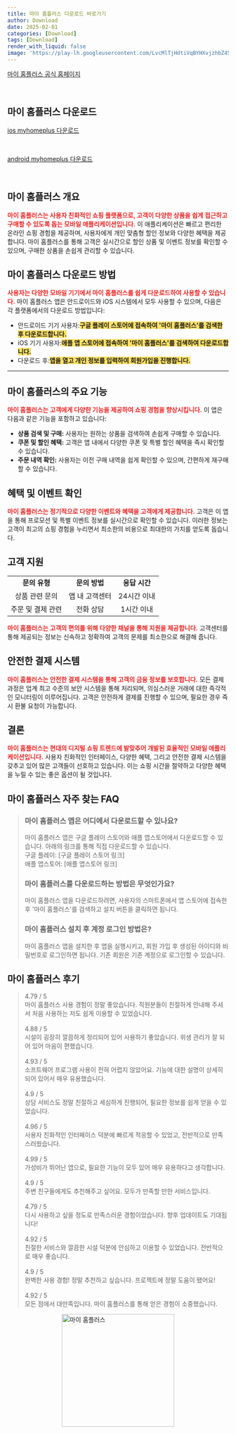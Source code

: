 ```yaml
---
title: 마이 홈플러스 다운로드 바로가기
author: Download
date: 2025-02-01
categories: [Download]
tags: [Download]
render_with_liquid: false
image: 'https://play-lh.googleusercontent.com/LvcMlTjHdtiVqBYHXvjzhbZ45LdVn9kI_PL0Gup-_MG0u59FLJckje9vDnDWwg9G=s256-rw'
---
```

<p><a class='click-button' title='마이 홈플러스' href='https://my.homeplus.co.kr/' rel='nofollow'>마이 홈플러스 공식 홈페이지</a></p><br>
<h2 id='마이 홈플러스_다운로드'>마이 홈플러스 다운로드</h2>
<p><a class="click-button ios" title="myhomeplus 다운로드" href="https://apps.apple.com/kr/app/%EB%A7%88%EC%9D%B4-%ED%99%88%ED%94%8C%EB%9F%AC%EC%8A%A4/id1297108925" rel="nofollow">ios myhomeplus 다운로드</a></p><br>
<p><a class="click-button android" title="myhomeplus 다운로드" href="https://play.google.comhttps://play.google.com/store/apps/details?id=com.homeplus.myhomeplus" rel="nofollow">android myhomeplus 다운로드</a></p><br>


<h2 id='마이홈플러스란'>마이 홈플러스 개요</h2>

<p><b><span style="color: #ee2323;">마이 홈플러스는 사용자 친화적인 쇼핑 플랫폼으로, 고객이 다양한 상품을 쉽게 접근하고 구매할 수 있도록 돕는 모바일 애플리케이션입니다.</span></b> 이 애플리케이션은 빠르고 편리한 온라인 쇼핑 경험을 제공하며, 사용자에게 개인 맞춤형 할인 정보와 다양한 혜택을 제공합니다. 마이 홈플러스를 통해 고객은 실시간으로 할인 상품 및 이벤트 정보를 확인할 수 있으며, 구매한 상품을 손쉽게 관리할 수 있습니다.</p>

<h2 id='다운로드방법'>마이 홈플러스 다운로드 방법</h2>

<p><b><span style="color: #ee2323;">사용자는 다양한 모바일 기기에서 마이 홈플러스를 쉽게 다운로드하여 사용할 수 있습니다.</span></b> 마이 홈플러스 앱은 안드로이드와 iOS 시스템에서 모두 사용할 수 있으며, 다음은 각 플랫폼에서의 다운로드 방법입니다:</p>

<ul>
    <li>안드로이드 기기 사용자:<b><span style="background-color: #ffe066;">구글 플레이 스토어에 접속하여 '마이 홈플러스'를 검색한 후 다운로드합니다.</span></b></li>
    <li>iOS 기기 사용자:<b><span style="background-color: #ffe066;">애플 앱 스토어에 접속하여 '마이 홈플러스'를 검색하여 다운로드합니다.</span></b></li>
    <li>다운로드 후:<b><span style="background-color: #ffe066;">앱을 열고 개인 정보를 입력하여 회원가입을 진행합니다.</span></b></li>
</ul>

<hr />

<h2 id='주요기능'>마이 홈플러스의 주요 기능</h2>

<p><b><span style="color: #ee2323;">마이 홈플러스는 고객에게 다양한 기능을 제공하여 쇼핑 경험을 향상시킵니다.</span></b> 이 앱은 다음과 같은 기능을 포함하고 있습니다:</p>

<ul>
    <li><b>상품 검색 및 구매:</b> 사용자는 원하는 상품을 검색하여 손쉽게 구매할 수 있습니다.</li>
    <li><b>쿠폰 및 할인 혜택:</b> 고객은 앱 내에서 다양한 쿠폰 및 특별 할인 혜택을 즉시 확인할 수 있습니다.</li>
    <li><b>주문 내역 확인:</b> 사용자는 이전 구매 내역을 쉽게 확인할 수 있으며, 간편하게 재구매할 수 있습니다.</li>
</ul>

<h2 id='혜택과이벤트'>혜택 및 이벤트 확인</h2>

<p><b><span style="color: #ee2323;">마이 홈플러스는 정기적으로 다양한 이벤트와 혜택을 고객에게 제공합니다.</span></b> 고객은 이 앱을 통해 프로모션 및 특별 이벤트 정보를 실시간으로 확인할 수 있습니다. 이러한 정보는 고객이 최고의 쇼핑 경험을 누리면서 최소한의 비용으로 최대한의 가치를 얻도록 돕습니다.</p>

<h2 id='고객지원'>고객 지원</h2>

<table>
    <tr>
        <td style="text-align: center; height: 17px;"><b>문의 유형</b></td>
        <td style="text-align: center; height: 17px;"><b>문의 방법</b></td>
        <td style="text-align: center; height: 17px;"><b>응답 시간</b></td>
    </tr>
    <tr>
        <td style="text-align: center; height: 17px;">상품 관련 문의</td>
        <td style="text-align: center; height: 17px;">앱 내 고객센터</td>
        <td style="text-align: center; height: 17px;">24시간 이내</td>
    </tr>
    <tr>
        <td style="text-align: center; height: 17px;">주문 및 결제 관련</td>
        <td style="text-align: center; height: 17px;">전화 상담</td>
        <td style="text-align: center; height: 17px;">1시간 이내</td>
    </tr>
</table>

<p><b><span style="color: #ee2323;">마이 홈플러스는 고객의 편의를 위해 다양한 채널을 통해 지원을 제공합니다.</span></b> 고객센터를 통해 제공되는 정보는 신속하고 정확하여 고객의 문제를 최소한으로 해결해 줍니다.</p>

<h2 id='안전한결제'>안전한 결제 시스템</h2>

<p><b><span style="color: #ee2323;">마이 홈플러스는 안전한 결제 시스템을 통해 고객의 금융 정보를 보호합니다.</span></b> 모든 결제 과정은 업계 최고 수준의 보안 시스템을 통해 처리되며, 의심스러운 거래에 대한 즉각적인 모니터링이 이루어집니다. 고객은 안전하게 결제를 진행할 수 있으며, 필요한 경우 즉시 환불 요청이 가능합니다.</p>

<h2 id='결론'>결론</h2>

<p><b><span style="color: #ee2323;">마이 홈플러스는 현대의 디지털 쇼핑 트렌드에 발맞추어 개발된 효율적인 모바일 애플리케이션입니다.</span></b> 사용자 친화적인 인터페이스, 다양한 혜택, 그리고 안전한 결제 시스템을 갖추고 있어 많은 고객들이 선호하고 있습니다. 이는 쇼핑 시간을 절약하고 다양한 혜택을 누릴 수 있는 좋은 옵션이 될 것입니다.</p>


<h2 id='마이 홈플러스_자주_찾는_FAQ'>마이 홈플러스 자주 찾는 FAQ</h2>
<div itemscope="" itemtype="https://schema.org/FAQPage"> 
<blockquote> 
<div itemscope="" itemprop="mainEntity" itemtype="https://schema.org/Question"> 
<h3 itemprop="name">마이 홈플러스 앱은 어디에서 다운로드할 수 있나요?</h3> 
<div itemscope="" itemprop="acceptedAnswer" itemtype="https://schema.org/Answer"> 
<span itemprop="text"> 
<p>마이 홈플러스 앱은 구글 플레이 스토어와 애플 앱스토어에서 다운로드할 수 있습니다. 아래의 링크를 통해 직접 다운로드할 수 있습니다.<br>
구글 플레이: [구글 플레이 스토어 링크]<br>
애플 앱스토어: [애플 앱스토어 링크]</p> 
</span> 
</div> 
</div> 
<div itemscope="" itemprop="mainEntity" itemtype="https://schema.org/Question"> 
<h3 itemprop="name">마이 홈플러스를 다운로드하는 방법은 무엇인가요?</h3> 
<div itemscope="" itemprop="acceptedAnswer" itemtype="https://schema.org/Answer"> 
<span itemprop="text"> 
<p>마이 홈플러스 앱을 다운로드하려면, 사용자의 스마트폰에서 앱 스토어에 접속한 후 '마이 홈플러스'를 검색하고 설치 버튼을 클릭하면 됩니다.</p> 
</span> 
</div> 
</div> 
<div itemscope="" itemprop="mainEntity" itemtype="https://schema.org/Question"> 
<h3 itemprop="name">마이 홈플러스 설치 후 계정 로그인 방법은?</h3> 
<div itemscope="" itemprop="acceptedAnswer" itemtype="https://schema.org/Answer"> 
<span itemprop="text"> 
<p>마이 홈플러스 앱을 설치한 후 앱을 실행시키고, 회원 가입 후 생성된 아이디와 비밀번호로 로그인하면 됩니다. 기존 회원은 기존 계정으로 로그인할 수 있습니다.</p> 
</span> 
</div> 
</div> 
</blockquote> 
</div>
<h2 id='마이 홈플러스_후기'>마이 홈플러스 후기</h2>
<div itemscope itemtype="https://schema.org/Product">
  <blockquote>
  <div itemprop="review" itemscope itemtype="https://schema.org/Review">
      <div itemprop="reviewRating" itemscope itemtype="https://schema.org/Rating"> <span itemprop="ratingValue">4.79</span> / <span itemprop="bestRating">5</span> </div>
      <span itemprop="reviewBody">마이 홈플러스 사용 경험이 정말 좋았습니다. 직원분들이 친절하게 안내해 주셔서 처음 사용하는 저도 쉽게 이용할 수 있었습니다.</span>
  </div>
  <br>
  <div itemprop="review" itemscope itemtype="https://schema.org/Review">
      <div itemprop="reviewRating" itemscope itemtype="https://schema.org/Rating"> <span itemprop="ratingValue">4.88</span> / <span itemprop="bestRating">5</span> </div>
      <span itemprop="reviewBody">시설이 굉장히 깔끔하게 정리되어 있어 사용하기 좋았습니다. 위생 관리가 잘 되어 있어 마음이 편했습니다.</span>
  </div>
  <br>
  <div itemprop="review" itemscope itemtype="https://schema.org/Review">
      <div itemprop="reviewRating" itemscope itemtype="https://schema.org/Rating"> <span itemprop="ratingValue">4.93</span> / <span itemprop="bestRating">5</span> </div>
      <span itemprop="reviewBody">소프트웨어 프로그램 사용이 전혀 어렵지 않았어요. 기능에 대한 설명이 상세히 되어 있어서 매우 유용했습니다.</span>
  </div>
  <br>
  <div itemprop="review" itemscope itemtype="https://schema.org/Review">
      <div itemprop="reviewRating" itemscope itemtype="https://schema.org/Rating"> <span itemprop="ratingValue">4.9</span> / <span itemprop="bestRating">5</span> </div>
      <span itemprop="reviewBody">상담 서비스도 정말 친절하고 세심하게 진행되어, 필요한 정보를 쉽게 얻을 수 있었습니다.</span>
  </div>
  <br>
  <div itemprop="review" itemscope itemtype="https://schema.org/Review">
      <div itemprop="reviewRating" itemscope itemtype="https://schema.org/Rating"> <span itemprop="ratingValue">4.96</span> / <span itemprop="bestRating">5</span> </div>
      <span itemprop="reviewBody">사용자 친화적인 인터페이스 덕분에 빠르게 적응할 수 있었고, 전반적으로 만족스러웠습니다.</span>
  </div>
  <br>
  <div itemprop="review" itemscope itemtype="https://schema.org/Review">
      <div itemprop="reviewRating" itemscope itemtype="https://schema.org/Rating"> <span itemprop="ratingValue">4.99</span> / <span itemprop="bestRating">5</span> </div>
      <span itemprop="reviewBody">가성비가 뛰어난 앱으로, 필요한 기능이 모두 있어 매우 유용하다고 생각합니다.</span>
  </div>
  <br>
  <div itemprop="review" itemscope itemtype="https://schema.org/Review">
      <div itemprop="reviewRating" itemscope itemtype="https://schema.org/Rating"> <span itemprop="ratingValue">4.9</span> / <span itemprop="bestRating">5</span> </div>
      <span itemprop="reviewBody">주변 친구들에게도 추천해주고 싶어요. 모두가 만족할 만한 서비스입니다.</span>
  </div>
  <br>
  <div itemprop="review" itemscope itemtype="https://schema.org/Review">
      <div itemprop="reviewRating" itemscope itemtype="https://schema.org/Rating"> <span itemprop="ratingValue">4.79</span> / <span itemprop="bestRating">5</span> </div>
      <span itemprop="reviewBody">다시 사용하고 싶을 정도로 만족스러운 경험이었습니다. 향후 업데이트도 기대됩니다!</span>
  </div>
  <br>
  <div itemprop="review" itemscope itemtype="https://schema.org/Review">
      <div itemprop="reviewRating" itemscope itemtype="https://schema.org/Rating"> <span itemprop="ratingValue">4.92</span> / <span itemprop="bestRating">5</span> </div>
      <span itemprop="reviewBody">친절한 서비스와 깔끔한 시설 덕분에 안심하고 이용할 수 있었습니다. 전반적으로 매우 좋습니다.</span>
  </div>
  <br>
  <div itemprop="review" itemscope itemtype="https://schema.org/Review">
      <div itemprop="reviewRating" itemscope itemtype="https://schema.org/Rating"> <span itemprop="ratingValue">4.9</span> / <span itemprop="bestRating">5</span> </div>
      <span itemprop="reviewBody">완벽한 사용 경험! 정말 추천하고 싶습니다. 프로젝트에 정말 도움이 됐어요!</span>
  </div>
  <br>
  <div itemprop="review" itemscope itemtype="https://schema.org/Review">
      <div itemprop="reviewRating" itemscope itemtype="https://schema.org/Rating"> <span itemprop="ratingValue">4.92</span> / <span itemprop="bestRating">5</span> </div>
      <span itemprop="reviewBody">모든 점에서 대만족입니다. 마이 홈플러스를 통해 얻은 경험이 소중했습니다.</span>
  </div>
  </blockquote>
</div>
<figure class="image" style="display: flex; justify-content: center; align-items: center; margin: 0;"><img src="https://play-lh.googleusercontent.com/LvcMlTjHdtiVqBYHXvjzhbZ45LdVn9kI_PL0Gup-_MG0u59FLJckje9vDnDWwg9G=s256-rw" alt="마이 홈플러스" width="256" height="256" style="max-width: 100%; height: auto;"></figure>